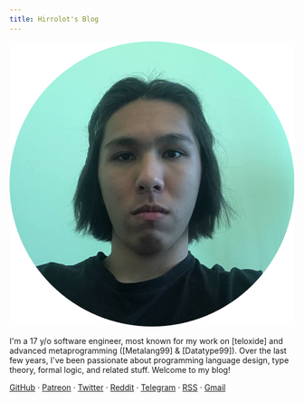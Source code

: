 ```yaml
---
title: Hirrolot's Blog
---
```


<div class="me">
<img class="selfie" src="myself.png" />
<p class="about-me">I'm a 17 y/o software engineer, most known for my work on [teloxide] and advanced metaprogramming ([Metalang99] & [Datatype99]). Over the last few years, I've been passionate about programming language design, type theory, formal logic, and related stuff. Welcome to my blog!</p>
<p class="badges">
<a href="https://github.com/Hirrolot">GitHub</a> ·
<a href="https://patreon.com/hirrolot">Patreon</a> ·
<a href="https://twitter.com/hirrolot">Twitter</a> ·
<a href="https://www.reddit.com/user/Hirrolot/">Reddit</a> ·
<a href="https://t.me/hirrolot">Telegram</a> ·
<a href="https://hirrolot.github.io/rss.xml">RSS</a> ·
<a href="mailto:hirrolot@gmail.com">Gmail</a>
</p>
</div>

[teloxide]: https://github.com/teloxide/teloxide
[Metalang99]: https://github.com/Hirrolot/metalang99
[Datatype99]: https://github.com/Hirrolot/datatype99
